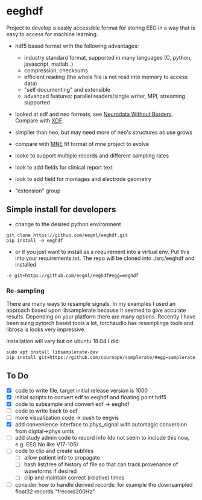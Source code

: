 # eeghdf

Project to develop a easily accessible format for storing EEG in a way that is easy to access for machine learning.

- hdf5 based format with the following advantages:
  - industry standard format, supported in many languages (C, python, javascript, matlab..)
  - compression, checksums
  - efficient reading (the whole file is not read into memory to access data)
  - "self documenting" and extensible
  - advanced features: parallel readers/single writer, MPI, streaming supported
  
- looked at edf and neo formats, see [Neurodata Without Borders](https://github.com/NeurodataWithoutBorders). Compare with [XDF](https://github.com/sccn/xdf/).
- simplier than neo, but may need more of neo's structures as use grows
- compare with [MNE](http://martinos.org/mne/stable/index.html) fif format of mne project to evolve
- looke to support multiple records and different sampling rates
- look to add fields for clinical report text
- look to add field for montages and electrode geometry
- "extension" group

## Simple install for developers
- change to the desired python environment
```
git clone https://github.com/eegml/eeghdf.git 
pip install -e eeghdf
```
- or if you just want to install as a requirement into a virtual env. Put this into your requirements.txt. The repo will be cloned into ./src/eeghdf and installed
```
-e git+https://github.com/eegml/eeghdf#egg=eeghdf

```

### Re-sampling 
There are many ways to resample signals. In my examples I used an approach based upon libsamplerate because it seemed to give accurate results. Depending on your
platform there are many options. Recently I have been suing pytorch based tools a lot, torchaudio has resamplinge tools and librosa is looks very impressive.

Installation will vary but on ubuntu 18.04 I did:
```
sudo apt install libsamplerate-dev
pip install git+https://github.com/cournape/samplerate/#egg=samplerate
```
## To Do

- [x] code to write file, target initial release version is 1000
- [X] initial scripts to convert edf to eeghdf and floating point hdf5
- [x] code to subsample and convert edf -> eeghdf
- [ ] code to write back to edf
- [ ] more visualization code -> push to eegvis
- [x] add convenience interface to phys_signal with automagic conversion from digital->phys units
- [ ] add study admin code to record info (do not seem to include this now, e.g. EEG No like V17-105)
- [ ] code to clip and create subfiles
  - [ ] allow patient info to propagate
  - [ ] hash list/tree of history of file so that can track provenance of waveforms if desired
  - [ ] clip and maintain correct (relative) times
- [ ] consider how to handle derived records: for example the downsampled float32 records "frecord200Hz" 

